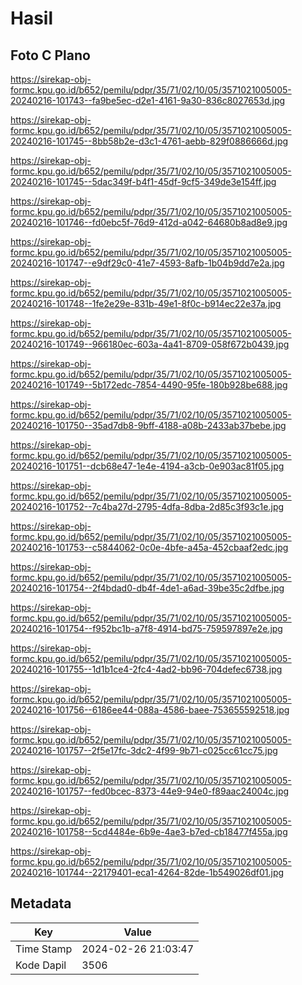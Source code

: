 # Hasil

## Foto C Plano

https://sirekap-obj-formc.kpu.go.id/b652/pemilu/pdpr/35/71/02/10/05/3571021005005-20240216-101743--fa9be5ec-d2e1-4161-9a30-836c8027653d.jpg

https://sirekap-obj-formc.kpu.go.id/b652/pemilu/pdpr/35/71/02/10/05/3571021005005-20240216-101745--8bb58b2e-d3c1-4761-aebb-829f0886666d.jpg

https://sirekap-obj-formc.kpu.go.id/b652/pemilu/pdpr/35/71/02/10/05/3571021005005-20240216-101745--5dac349f-b4f1-45df-9cf5-349de3e154ff.jpg

https://sirekap-obj-formc.kpu.go.id/b652/pemilu/pdpr/35/71/02/10/05/3571021005005-20240216-101746--fd0ebc5f-76d9-412d-a042-64680b8ad8e9.jpg

https://sirekap-obj-formc.kpu.go.id/b652/pemilu/pdpr/35/71/02/10/05/3571021005005-20240216-101747--e9df29c0-41e7-4593-8afb-1b04b9dd7e2a.jpg

https://sirekap-obj-formc.kpu.go.id/b652/pemilu/pdpr/35/71/02/10/05/3571021005005-20240216-101748--1fe2e29e-831b-49e1-8f0c-b914ec22e37a.jpg

https://sirekap-obj-formc.kpu.go.id/b652/pemilu/pdpr/35/71/02/10/05/3571021005005-20240216-101749--966180ec-603a-4a41-8709-058f672b0439.jpg

https://sirekap-obj-formc.kpu.go.id/b652/pemilu/pdpr/35/71/02/10/05/3571021005005-20240216-101749--5b172edc-7854-4490-95fe-180b928be688.jpg

https://sirekap-obj-formc.kpu.go.id/b652/pemilu/pdpr/35/71/02/10/05/3571021005005-20240216-101750--35ad7db8-9bff-4188-a08b-2433ab37bebe.jpg

https://sirekap-obj-formc.kpu.go.id/b652/pemilu/pdpr/35/71/02/10/05/3571021005005-20240216-101751--dcb68e47-1e4e-4194-a3cb-0e903ac81f05.jpg

https://sirekap-obj-formc.kpu.go.id/b652/pemilu/pdpr/35/71/02/10/05/3571021005005-20240216-101752--7c4ba27d-2795-4dfa-8dba-2d85c3f93c1e.jpg

https://sirekap-obj-formc.kpu.go.id/b652/pemilu/pdpr/35/71/02/10/05/3571021005005-20240216-101753--c5844062-0c0e-4bfe-a45a-452cbaaf2edc.jpg

https://sirekap-obj-formc.kpu.go.id/b652/pemilu/pdpr/35/71/02/10/05/3571021005005-20240216-101754--2f4bdad0-db4f-4de1-a6ad-39be35c2dfbe.jpg

https://sirekap-obj-formc.kpu.go.id/b652/pemilu/pdpr/35/71/02/10/05/3571021005005-20240216-101754--f952bc1b-a7f8-4914-bd75-759597897e2e.jpg

https://sirekap-obj-formc.kpu.go.id/b652/pemilu/pdpr/35/71/02/10/05/3571021005005-20240216-101755--1d1b1ce4-2fc4-4ad2-bb96-704defec6738.jpg

https://sirekap-obj-formc.kpu.go.id/b652/pemilu/pdpr/35/71/02/10/05/3571021005005-20240216-101756--6186ee44-088a-4586-baee-753655592518.jpg

https://sirekap-obj-formc.kpu.go.id/b652/pemilu/pdpr/35/71/02/10/05/3571021005005-20240216-101757--2f5e17fc-3dc2-4f99-9b71-c025cc61cc75.jpg

https://sirekap-obj-formc.kpu.go.id/b652/pemilu/pdpr/35/71/02/10/05/3571021005005-20240216-101757--fed0bcec-8373-44e9-94e0-f89aac24004c.jpg

https://sirekap-obj-formc.kpu.go.id/b652/pemilu/pdpr/35/71/02/10/05/3571021005005-20240216-101758--5cd4484e-6b9e-4ae3-b7ed-cb18477f455a.jpg

https://sirekap-obj-formc.kpu.go.id/b652/pemilu/pdpr/35/71/02/10/05/3571021005005-20240216-101744--22179401-eca1-4264-82de-1b549026df01.jpg


## Metadata

| Key        | Value               |
| ---------- | ------------------- |
| Time Stamp | 2024-02-26 21:03:47 |
| Kode Dapil | 3506                |



